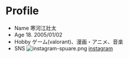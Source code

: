 # Profile
* Name
    寒河江壯太
* Age 
    18. 2005/01/02
* Hobby 
ゲーム(valorant)、漫画・アニメ、音楽
* SNS
![instagram-spuare.png](![image](https://user-images.githubusercontent.com/130330488/232358987-d85e1887-fd10-4241-8f3f-e1a6cd3f1a2f.png)
)
[instagram](https://www.instagram.com/spoqu_aaa/)


